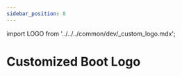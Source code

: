 ```yaml
---
sidebar_position: 8
---
```


import LOGO from '../../../common/dev/\_custom_logo.mdx';

# Customized Boot Logo

<LOGO />
